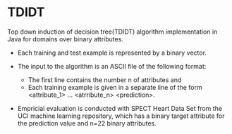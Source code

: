 # TDIDT
Top down induction of decision tree(TDIDT) algorithm implementation in Java for domains over binary attributes.

- Each training and test example is represented by a binary vector. 

- The input to the algorithm is an ASCII file of the following format:
  * The first line contains the number n of attributes and
  * Each training example is given in a separate line of the form <attribute_1> ... <atrribute_n> \<prediction\>.
 
- Empricial evaluation is conducted with SPECT Heart Data Set from the UCI machine learning repository, which has a binary target attribute for the prediction value and n=22 binary attributes.


